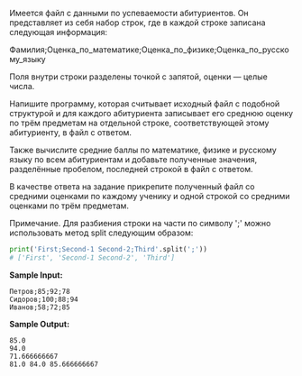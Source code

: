 Имеется файл с данными по успеваемости абитуриентов. Он представляет из себя набор строк, где в каждой строке записана следующая информация:

Фамилия;Оценка_по_математике;Оценка_по_физике;Оценка_по_русскому_языку

Поля внутри строки разделены точкой с запятой, оценки — целые числа.

Напишите программу, которая считывает исходный файл с подобной структурой и для каждого абитуриента записывает его среднюю оценку по трём предметам на отдельной строке, соответствующей этому абитуриенту, в файл с ответом.

Также вычислите средние баллы по математике, физике и русскому языку по всем абитуриентам и добавьте полученные значения, разделённые пробелом, последней строкой в файл с ответом.

В качестве ответа на задание прикрепите полученный файл со средними оценками по каждому ученику и одной строкой со средними оценками по трём предметам.

Примечание. Для разбиения строки на части по символу ';' можно использовать метод split следующим образом:

```python
print('First;Second-1 Second-2;Third'.split(';'))
# ['First', 'Second-1 Second-2', 'Third']
```

**Sample Input:**

```commandline
Петров;85;92;78
Сидоров;100;88;94
Иванов;58;72;85
```

**Sample Output:**

```commandline
85.0
94.0
71.666666667
81.0 84.0 85.666666667
```

